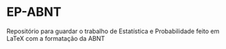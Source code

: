 # EP-ABNT
Repositório para guardar o trabalho de Estatística e Probabilidade feito em LaTeX com a formatação da ABNT

